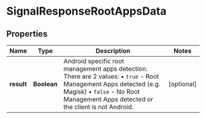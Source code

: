 

# SignalResponseRootAppsData


## Properties

| Name | Type | Description | Notes |
|------------ | ------------- | ------------- | -------------|
|**result** | **Boolean** | Android specific root management apps detection. There are 2 values: • `true` - Root Management Apps detected (e.g. Magisk) • `false` - No Root Management Apps detected or the client is not Android.  |  [optional] |



